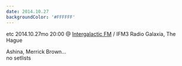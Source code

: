 ```yaml
---
date: 2014.10.27
backgroundColor: '#FFFFFF'
---
```


etc 2014.10.27mo 20:00 @ [Intergalactic FM](http://www.intergalacticfm.com/) / IFM3 Radio Galaxia, The Hague  

Ashina, Merrick Brown...  
no setlists